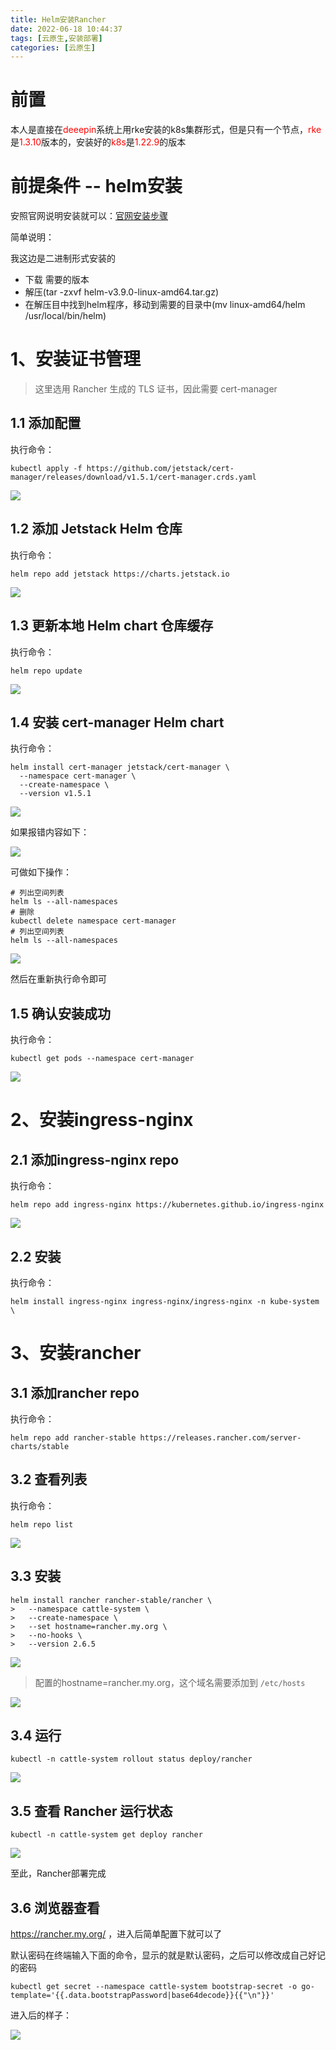 ```yaml
---
title: Helm安装Rancher
date: 2022-06-18 10:44:37
tags: [云原生,安装部署]
categories: [云原生]
---
```


# 前置

本人是直接在<font color='red'>deeepin</font>系统上用rke安装的k8s集群形式，但是只有一个节点，<font color='red'>rke</font>是<font color='red'>1.3.10</font>版本的，安装好的<font color='red'>k8s</font>是<font color='red'>1.22.9</font>的版本

# 前提条件 -- helm安装

安照官网说明安装就可以：[官网安装步骤](https://helm.sh/zh/docs/intro/install/)

简单说明：

我这边是二进制形式安装的

- 下载 需要的版本
- 解压(tar -zxvf helm-v3.9.0-linux-amd64.tar.gz)
- 在解压目中找到helm程序，移动到需要的目录中(mv linux-amd64/helm /usr/local/bin/helm)

# 1、安装证书管理

> 这里选用 Rancher 生成的 TLS 证书，因此需要 cert-manager

## 1.1 添加配置

执行命令：

```shell
kubectl apply -f https://github.com/jetstack/cert-manager/releases/download/v1.5.1/cert-manager.crds.yaml
```

![](https://img.huangge1199.cn/blog/inRancherByHelm/ca771f4aa96e9cafe14c329195308b345c23427b.png)

## 1.2 添加 Jetstack Helm 仓库

执行命令：

```shell
helm repo add jetstack https://charts.jetstack.io
```

![](https://img.huangge1199.cn/blog/inRancherByHelm/2022-06-18-11-51-51-image.png)

## 1.3 更新本地 Helm chart 仓库缓存

执行命令：

```shell
helm repo update
```

![](https://img.huangge1199.cn/blog/inRancherByHelm/2022-06-18-11-53-22-image.png)

## 1.4 安装 cert-manager Helm chart

执行命令：

```shell
helm install cert-manager jetstack/cert-manager \
  --namespace cert-manager \
  --create-namespace \
  --version v1.5.1
```

![](https://img.huangge1199.cn/blog/inRancherByHelm/2022-06-18-11-55-29-image.png)

如果报错内容如下：

![](https://img.huangge1199.cn/blog/inRancherByHelm/2022-06-18-11-56-38-image.png)

可做如下操作：

```shell
# 列出空间列表
helm ls --all-namespaces
# 删除
kubectl delete namespace cert-manager
# 列出空间列表
helm ls --all-namespaces
```

![](https://img.huangge1199.cn/blog/inRancherByHelm/2022-06-18-11-59-43-image.png)

然后在重新执行命令即可

## 1.5 确认安装成功

执行命令：

```shell
kubectl get pods --namespace cert-manager
```

![](https://img.huangge1199.cn/blog/inRancherByHelm/2022-06-18-12-02-27-image.png)

# 2、安装ingress-nginx

## 2.1 添加ingress-nginx repo

执行命令：

```shell
helm repo add ingress-nginx https://kubernetes.github.io/ingress-nginx
```

![](https://img.huangge1199.cn/blog/inRancherByHelm/2022-06-18-12-10-24-image.png)

## 2.2 安装

执行命令：

```shell
helm install ingress-nginx ingress-nginx/ingress-nginx -n kube-system \
```

# 3、安装rancher

## 3.1 添加rancher repo

执行命令：

```shell
helm repo add rancher-stable https://releases.rancher.com/server-charts/stable
```

## 3.2 查看列表

执行命令：

```shell
helm repo list
```

![](https://img.huangge1199.cn/blog/inRancherByHelm/2022-06-18-12-12-48-image.png)

## 3.3 安装

```shell
helm install rancher rancher-stable/rancher \
>   --namespace cattle-system \
>   --create-namespace \
>   --set hostname=rancher.my.org \
>   --no-hooks \
>   --version 2.6.5
```

![](https://img.huangge1199.cn/blog/inRancherByHelm/2022-06-18-12-18-50-image.png)

> 配置的hostname=rancher.my.org，这个域名需要添加到 `/etc/hosts`

![](https://img.huangge1199.cn/blog/inRancherByHelm/2022-06-18-12-24-48-image.png)

## 3.4 运行

```shell
kubectl -n cattle-system rollout status deploy/rancher
```

![](https://img.huangge1199.cn/blog/inRancherByHelm/2022-06-18-12-19-21-image.png)

## 3.5 查看 Rancher 运行状态

```shell
kubectl -n cattle-system get deploy rancher
```

![](https://img.huangge1199.cn/blog/inRancherByHelm/2022-06-18-12-20-59-image.png)

至此，Rancher部署完成

## 3.6 浏览器查看

https://rancher.my.org/ ，进入后简单配置下就可以了

默认密码在终端输入下面的命令，显示的就是默认密码，之后可以修改成自己好记的密码

```shell
kubectl get secret --namespace cattle-system bootstrap-secret -o go-template='{{.data.bootstrapPassword|base64decode}}{{"\n"}}'
```

进入后的样子：

![](https://img.huangge1199.cn/blog/inRancherByHelm/2022-06-18-12-27-32-image.png)
